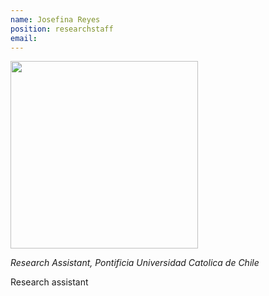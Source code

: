 ```yaml
---
name: Josefina Reyes
position: researchstaff
email: 
---
```


<img width="300" src="{{site.baseurl}}/images/people/{{page.avatar}}" data-action="zoom">

_Research Assistant, Pontificia Universidad Catolica de Chile_<br>

Research assistant
